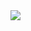 

<a href="https://karakay.me">
<img align="center" src="https://github-readme-stats.vercel.app/api?username=dkarakay&count_private=true&show_icons=true&theme=github_dark" />
</a><br/>

<!--
[![](https://github-readme-stats.vercel.app/api/pin/?username=dkarakay&repo=google-maps-screenshot-taker&theme=shades-of-purple)](https://github.com/dkarakay/google-maps-screenshot-taker)
-->

<br/>
<!--
<a href="https://lon9.github.io">
<img align="left" src="https://github-readme-stats.vercel.app/api/top-langs/?username=dkarakay&theme=github_dark&layout=compact&langs_count=8&hide=html" />
</a>


**dkarakay/dkarakay** is a ✨ _special_ ✨ repository because its `README.md` (this file) appears on your GitHub profile.
-->


<!--
Here are some ideas to get you started:

- 🔭 I’m currently working on ...
- 🌱 I’m currently learning ...
- 👯 I’m looking to collaborate on ...
- 🤔 I’m looking for help with ...
- 💬 Ask me about ...
- 📫 How to reach me: ...
- 😄 Pronouns: ...
- ⚡ Fun fact: ...
-->
